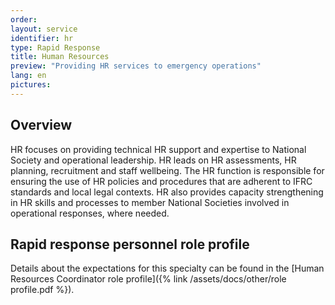 ```yaml
---
order: 
layout: service
identifier: hr
type: Rapid Response
title: Human Resources
preview: "Providing HR services to emergency operations"
lang: en
pictures:
---
```


## Overview

HR focuses on providing technical HR support and expertise to National Society and operational leadership. HR leads on HR assessments, HR planning, recruitment and staff wellbeing. The HR function is responsible for ensuring the use of HR policies and procedures that are adherent to IFRC standards and local legal contexts. HR also provides capacity strengthening in HR skills and processes to member National Societies involved in operational responses, where needed.

## Rapid response personnel role profile

Details about the expectations for this specialty can be found in the [Human Resources Coordinator role profile]({% link /assets/docs/other/role profile.pdf %}).
